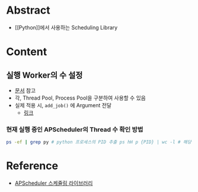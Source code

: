 # Abstract
- [[Python]]에서 사용하는 Scheduling Library
# Content
## 실행 Worker의 수 설정
- [문서](https://apscheduler.readthedocs.io/en/3.x/modules/executors/pool.html) 참고
- 각, Thread Pool, Process Pool을 구분하여 사용할 수 있음
- 실제 적용 시, `add_job()` 에 Argument 전달
	- [링크](https://stackoverflow.com/questions/34214511/why-does-the-processpoolexecutor-ignore-the-max-workers-argument)
### 현재 실행 중인 APScheduler의 Thread 수 확인 방법
```bash
ps -ef | grep py # python 프로세스의 PID 추출 ps hH p {PID} | wc -l # 해당 프로세스의 thread 개수 도출
```
# Reference
- [APScheduler 스케쥴링 라이브러리](https://jbf-story.tistory.com/32)